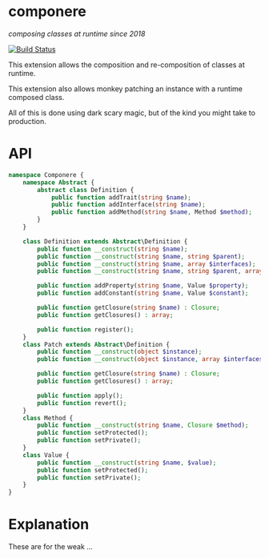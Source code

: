 componere
=========
*composing classes at runtime since 2018*

[![Build Status](https://travis-ci.org/krakjoe/componere.svg?branch=master)](https://travis-ci.org/krakjoe/componere)

This extension allows the composition and re-composition of classes at runtime.

This extension also allows monkey patching an instance with a runtime composed class.

All of this is done using dark scary magic, but of the kind you might take to production.

API
===

```php
namespace Componere {
	namespace Abstract {
		abstract class Definition {
			public function addTrait(string $name);
			public function addInterface(string $name);
			public function addMethod(string $name, Method $method);
		}
	}

	class Definition extends Abstract\Definition {
		public function __construct(string $name);
		public function __construct(string $name, string $parent);
		public function __construct(string $name, array $interfaces);
		public function __construct(string $name, string $parent, array $interfaces);

		public function addProperty(string $name, Value $property);
		public function addConstant(string $name, Value $constant); 

		public function getClosure(string $name) : Closure;
		public function getClosures() : array;

		public function register();
	}
	class Patch extends Abstract\Definition {
		public function __construct(object $instance);
		public function __construct(object $instance, array $interfaces);

		public function getClosure(string $name) : Closure;
		public function getClosures() : array;

		public function apply();
		public function revert();
	}
	class Method {
		public function __construct(string $name, Closure $method);
		public function setProtected();
		public function setPrivate();
	}
	class Value {
		public function __construct(string $name, $value);
		public function setProtected();
		public function setPrivate();
	}
}
```

Explanation
===========

These are for the weak ...
